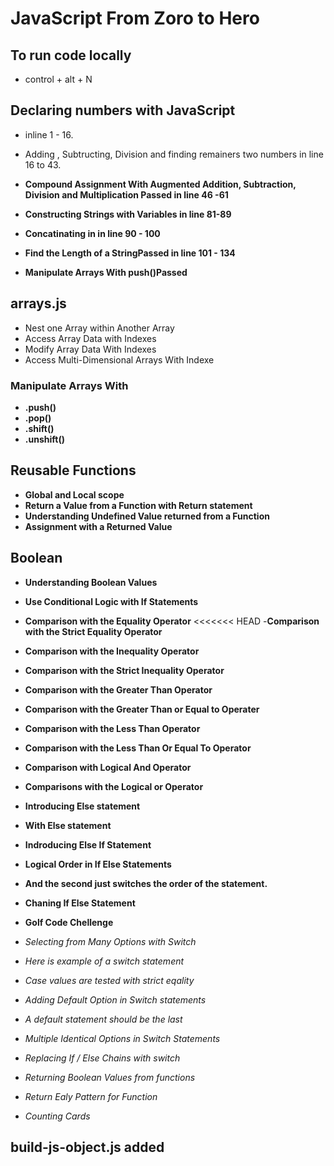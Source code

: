 # JavaScript From Zoro to Hero

## To run code locally

- control + alt  + N

## Declaring numbers with JavaScript

- inline 1 - 16.
- Adding , Subtructing, Division  and finding remainers two numbers in line 16 to 43.

- **Compound Assignment With Augmented Addition, Subtraction, Division and Multiplication Passed in line 46 -61**

- **Constructing Strings with Variables in line 81-89**

- **Concatinating in in line 90 - 100**

- **Find the Length of a StringPassed in line 101 - 134**

- **Manipulate Arrays With push()Passed**

## arrays.js

- Nest one Array within Another Array
- Access Array Data with Indexes
- Modify Array Data With Indexes
- Access Multi-Dimensional Arrays With Indexe

### Manipulate Arrays With

- **.push()**
- **.pop()**
- **.shift()**
- **.unshift()**

## Reusable Functions

- **Global and Local scope**
- **Return a Value from a Function with Return statement**
- **Understanding Undefined Value returned from a Function**
- **Assignment with a Returned Value**

## Boolean

- **Understanding Boolean Values**
- **Use Conditional Logic with If Statements**
- **Comparison with the Equality Operator**
<<<<<<< HEAD
-**Comparison with the Strict Equality Operator**

- **Comparison with the Inequality Operator**
- **Comparison with the Strict Inequality Operator**
- **Comparison with the Greater Than Operator**
- **Comparison with the Greater Than or Equal to Operater**
- **Comparison with the Less Than Operator**
- **Comparison with the Less Than Or Equal To Operator**
- **Comparison with Logical And Operator**
- **Comparisons with the Logical or Operator**
- **Introducing Else statement**
- **With Else statement**
- **Indroducing Else If Statement**
- **Logical Order in If Else Statements**
- **And the second just switches the order of the statement.**
- **Chaning If  Else Statement**
- **Golf Code Chellenge**
- *Selecting from Many Options with Switch*
- *Here is example of a switch statement*
- *Case values are tested with strict eqality*
- *Adding Default Option in Switch statements*
- *A default statement should be the last*
- *Multiple Identical Options in Switch Statements*
- *Replacing If  / Else Chains with switch*
- *Returning Boolean Values from functions*
- *Return Ealy Pattern for Function*
- *Counting Cards*

## build-js-object.js added
